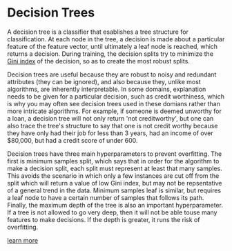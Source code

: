 # Decision Trees

A decision tree is a classifier that esablishes a tree structure for classification. At each node in the tree, a decision is made about a particular feature of the feature vector, until ultimately a leaf node is reached, which returns a decision. During training, the decision splits try to minimize the [Gini index](https://en.wikipedia.org/wiki/Gini_coefficient) of the decision, so as to create the most robust splits.

Decision trees are useful because they are robust to noisy and redundant attributes (they can be ignored), and also because they, unlike most algorithms, are inherently interpretable. In some domains, explanation needs to be given for a particular decision, such as credit worthiness, which is why you may often see decision trees used in these domians rather than more intricate algorithms. For example, if someone is deemed unworthy for a loan, a decision tree will not only return 'not creditworthy', but one can also trace the tree's structure to say that one is not credit worthy because they have only had their job for less than 3 years, had an income of over $80,000, but had a credit score of under 600.

Decision trees have three main hyperparameters to prevent overfitting. The first is minimum samples split, which says that in order for the algorithm to make a decision split, each split must represent at least that many samples. This avoids the scenario in which only a few instances are cut off from the split which will return a value of low Gini index, but may not be repsentative of a general trend in the data. Minimum samples leaf is similar, but requires a leaf node to have a certain number of samples that follows its path. Finally, the maximum depth of the tree is also an important hyperparameter. If a tree is not allowed to go very deep, then it will not be able touse many features to make decisions. If the depth is greater, it runs the risk of overfitting.

[learn more](https://en.wikipedia.org/wiki/Decision_tree)
